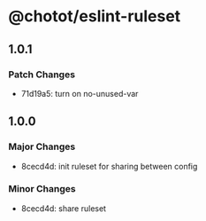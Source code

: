 # @chotot/eslint-ruleset

## 1.0.1

### Patch Changes

- 71d19a5: turn on no-unused-var

## 1.0.0

### Major Changes

- 8cecd4d: init ruleset for sharing between config

### Minor Changes

- 8cecd4d: share ruleset
